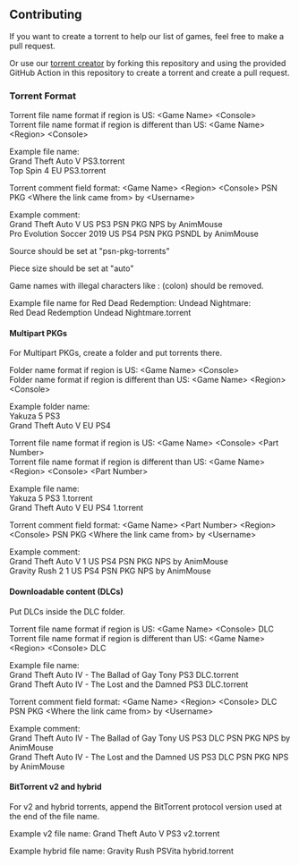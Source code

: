 ## Contributing
If you want to create a torrent to help our list of games, feel free to make a pull request.

Or use our [torrent creator](https://github.com/AnimMouse/torrent-webseed-creator) by forking this repository and using the provided GitHub Action in this repository to create a torrent and create a pull request.

### Torrent Format
Torrent file name format if region is US: \<Game Name> \<Console>\
Torrent file name format if region is different than US: \<Game Name> \<Region> \<Console>

Example file name:\
Grand Theft Auto V PS3.torrent\
Top Spin 4 EU PS3.torrent

Torrent comment field format: \<Game Name> \<Region> \<Console> PSN PKG \<Where the link came from> by \<Username>

Example comment:\
Grand Theft Auto V US PS3 PSN PKG NPS by AnimMouse\
Pro Evolution Soccer 2019 US PS4 PSN PKG PSNDL by AnimMouse

Source should be set at "psn-pkg-torrents"

Piece size should be set at "auto"

Game names with illegal characters like : (colon) should be removed.

Example file name for Red Dead Redemption: Undead Nightmare:\
Red Dead Redemption Undead Nightmare.torrent

#### Multipart PKGs
For Multipart PKGs, create a folder and put torrents there.

Folder name format if region is US: \<Game Name> \<Console>\
Folder name format if region is different than US: \<Game Name> \<Region> \<Console>

Example folder name:\
Yakuza 5 PS3\
Grand Theft Auto V EU PS4

Torrent file name format if region is US: \<Game Name> \<Console> \<Part Number>\
Torrent file name format if region is different than US: \<Game Name> \<Region> \<Console> \<Part Number>

Example file name:\
Yakuza 5 PS3 1.torrent\
Grand Theft Auto V EU PS4 1.torrent

Torrent comment field format: \<Game Name> \<Part Number> \<Region> \<Console> PSN PKG \<Where the link came from> by \<Username>

Example comment:\
Grand Theft Auto V 1 US PS4 PSN PKG NPS by AnimMouse\
Gravity Rush 2 1 US PS4 PSN PKG NPS by AnimMouse

#### Downloadable content (DLCs)
Put DLCs inside the DLC folder.

Torrent file name format if region is US: \<Game Name> \<Console> DLC\
Torrent file name format if region is different than US: \<Game Name> \<Region> \<Console> DLC

Example file name:\
Grand Theft Auto IV - The Ballad of Gay Tony PS3 DLC.torrent\
Grand Theft Auto IV - The Lost and the Damned PS3 DLC.torrent

Torrent comment field format: \<Game Name> \<Region> \<Console> DLC PSN PKG \<Where the link came from> by \<Username>

Example comment:\
Grand Theft Auto IV - The Ballad of Gay Tony US PS3 DLC PSN PKG NPS by AnimMouse\
Grand Theft Auto IV - The Lost and the Damned US PS3 DLC PSN PKG NPS by AnimMouse

#### BitTorrent v2 and hybrid
For v2 and hybrid torrents, append the BitTorrent protocol version used at the end of the file name.

Example v2 file name: Grand Theft Auto V PS3 v2.torrent

Example hybrid file name: Gravity Rush PSVita hybrid.torrent